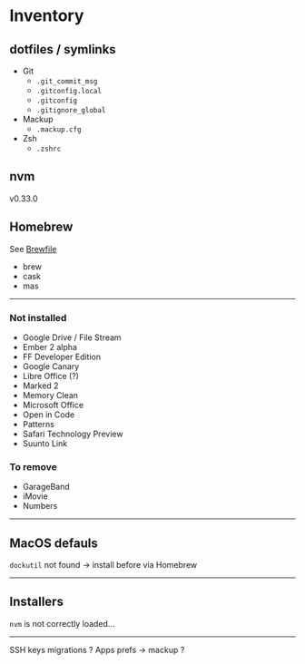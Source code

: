 # Inventory

## dotfiles / symlinks

* Git
    - `.git_commit_msg`
    - `.gitconfig.local`
    - `.gitconfig`
    - `.gitignore_global`
* Mackup
    - `.mackup.cfg`
* Zsh
    - `.zshrc`

## nvm

v0.33.0

## Homebrew

See [Brewfile](Brewfile)

* brew
* cask
* mas

---

### Not installed

- Google Drive / File Stream
- Ember 2 alpha
- FF Developer Edition
- Google Canary
- Libre Office (?)
- Marked 2
- Memory Clean
- Microsoft Office
- Open in Code
- Patterns
- Safari Technology Preview
- Suunto Link

### To remove

- GarageBand
- iMovie
- Numbers

---

## MacOS defauls

`dockutil` not found -> install before via Homebrew

---

## Installers

`nvm` is not correctly loaded…

---

SSH keys migrations ?
Apps prefs -> mackup ?

